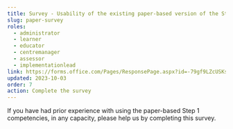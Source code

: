 ```yaml
---
title: Survey - Usability of the existing paper-based version of the Step 1 proficiencies
slug: paper-survey
roles:
  - administrator
  - learner
  - educator
  - centremanager
  - assessor
  - implementationlead
link: https://forms.office.com/Pages/ResponsePage.aspx?id=-79gf9LZcUSKsPyF5z_3qaAc2w2IDfJMqxRj47x0kgVUNE1BNDU2M1JPT0JEMklLSkszSTlFQzBEVCQlQCN0PWcu
updated: 2023-10-03
order: 7
action: Complete the survey
---
```

If you have had prior experience with using the paper-based Step 1 competencies, in any capacity, please help us by completing this survey.